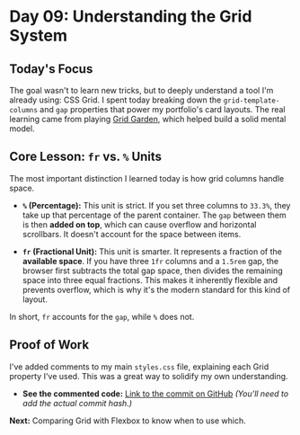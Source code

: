 # Day 09: Understanding the Grid System

## Today's Focus

The goal wasn't to learn new tricks, but to deeply understand a tool I'm already using: CSS Grid. I spent today breaking down the `grid-template-columns` and `gap` properties that power my portfolio's card layouts. The real learning came from playing [Grid Garden](https://cssgridgarden.com/), which helped build a solid mental model.

## Core Lesson: `fr` vs. `%` Units

The most important distinction I learned today is how grid columns handle space.

- **`%` (Percentage):** This unit is strict. If you set three columns to `33.3%`, they take up that percentage of the parent container. The `gap` between them is then **added on top**, which can cause overflow and horizontal scrollbars. It doesn't account for the space between items.

- **`fr` (Fractional Unit):** This unit is smarter. It represents a fraction of the **available space**. If you have three `1fr` columns and a `1.5rem` gap, the browser first subtracts the total gap space, then divides the remaining space into three equal fractions. This makes it inherently flexible and prevents overflow, which is why it's the modern standard for this kind of layout.

In short, `fr` accounts for the `gap`, while `%` does not.

## Proof of Work

I've added comments to my main `styles.css` file, explaining each Grid property I've used. This was a great way to solidify my own understanding.

- **See the commented code:** [Link to the commit on GitHub](https://github.com/royweb3dev/FSWeb3/commit/your-commit-hash-here) _(You'll need to add the actual commit hash.)_

**Next:** Comparing Grid with Flexbox to know when to use which.
